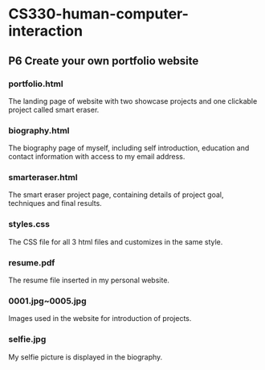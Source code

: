 # CS330-human-computer-interaction
## P6 Create your own portfolio website
### portfolio.html
The landing page of website with two showcase projects and one clickable project called smart eraser.
### biography.html
The biography page of myself, including self introduction, education and contact information with access to my email address.
### smarteraser.html
The smart eraser project page, containing details of project goal, techniques and final results.
### styles.css
The CSS file for all 3 html files and customizes in the same style.
### resume.pdf
The resume file inserted in my personal website.
### 0001.jpg~0005.jpg
Images used in the website for introduction of projects.
### selfie.jpg
My selfie picture is displayed in the biography.
